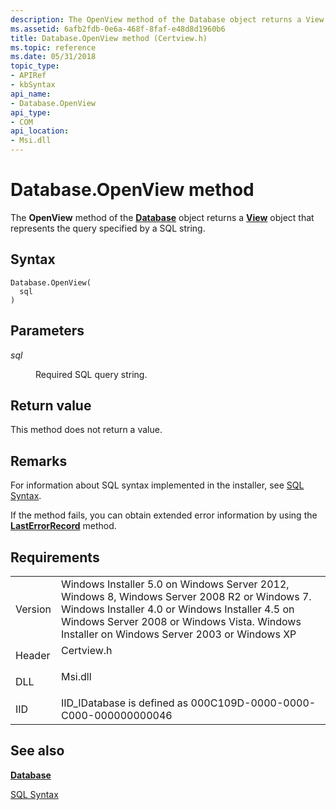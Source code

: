 ```yaml
---
description: The OpenView method of the Database object returns a View object that represents the query specified by a SQL string.
ms.assetid: 6afb2fdb-0e6a-468f-8faf-e48d8d1960b6
title: Database.OpenView method (Certview.h)
ms.topic: reference
ms.date: 05/31/2018
topic_type: 
- APIRef
- kbSyntax
api_name: 
- Database.OpenView
api_type: 
- COM
api_location: 
- Msi.dll
---
```


# Database.OpenView method

The **OpenView** method of the [**Database**](database-object.md) object returns a [**View**](view-object.md) object that represents the query specified by a SQL string.

## Syntax


```JScript
Database.OpenView(
  sql
)
```



## Parameters

<dl> <dt>

*sql* 
</dt> <dd>

Required SQL query string.

</dd> </dl>

## Return value

This method does not return a value.

## Remarks

For information about SQL syntax implemented in the installer, see [SQL Syntax](sql-syntax.md).

If the method fails, you can obtain extended error information by using the [**LastErrorRecord**](installer-lasterrorrecord.md) method.

## Requirements



|                    |                                                                                                                                                                                                                                                         |
|--------------------|---------------------------------------------------------------------------------------------------------------------------------------------------------------------------------------------------------------------------------------------------------|
| Version<br/> | Windows Installer 5.0 on Windows Server 2012, Windows 8, Windows Server 2008 R2 or Windows 7. Windows Installer 4.0 or Windows Installer 4.5 on Windows Server 2008 or Windows Vista. Windows Installer on Windows Server 2003 or Windows XP<br/> |
| Header<br/>  | <dl> <dt>Certview.h</dt> </dl>                                                                                                                                                                   |
| DLL<br/>     | <dl> <dt>Msi.dll</dt> </dl>                                                                                                                                                                      |
| IID<br/>     | IID\_IDatabase is defined as 000C109D-0000-0000-C000-000000000046<br/>                                                                                                                                                                            |



## See also

<dl> <dt>

[**Database**](database-object.md)
</dt> <dt>

[SQL Syntax](sql-syntax.md)
</dt> </dl>

 

 




